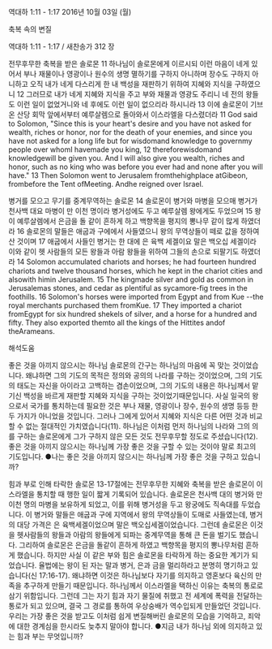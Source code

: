 역대하 1:11 - 1:17 
2016년 10월 03일 (월)

축복 속의 변질



역대하 1:11 - 1:17 / 새찬송가 312 장


전무후무한 축복을 받은 솔로몬
11 하나님이 솔로몬에게 이르시되 이런 마음이 네게 있어서 부나 재물이나 영광이나 원수의 생명 멸하기를 구하지 아니하며 장수도 구하지 아니하고 오직 내가 네게 다스리게 한 내 백성을 재판하기 위하여 지혜와 지식을 구하였으니 12 그러므로 내가 네게 지혜와 지식을 주고 부와 재물과 영광도 주리니 네 전의 왕들도 이런 일이 없었거니와 네 후에도 이런 일이 없으리라 하시니라 13 이에 솔로몬이 기브온 산당 회막 앞에서부터 예루살렘으로 돌아와서 이스라엘을 다스렸더라
11 God said to Solomon, "Since this is your heart's desire and you have not asked for wealth, riches or honor, nor for the death of your enemies, and since you have not asked for a long life but for wisdomand knowledge to governmy people over whomI havemade you king, 12 thereforewisdomand knowledgewill be given you. And I will also give you wealth, riches and honor, such as no king who was before you ever had and none after you will have." 13 Then Solomon went to Jerusalem fromthehighplace atGibeon, frombefore the Tent ofMeeting. Andhe reigned over Israel.

병거를 모으고 무기를 중계무역하는 솔로몬
14 솔로몬이 병거와 마병을 모으매 병거가 천사백 대요 마병이 만 이천 명이라 병거성에도 두고 예루살렘 왕에게도 두었으며 15 왕이 예루살렘에서 은금을 돌 같이 흔하게 하고 백향목을 평지의 뽕나무 같이 많게 하였더라 16 솔로몬의 말들은 애굽과 구에에서 사들였으니 왕의 무역상들이 떼로 값을 정하여 산 것이며 17 애굽에서 사들인 병거는 한 대에 은 육백 세겔이요 말은 백오십 세겔이라 이와 같이 헷 사람들의 모든 왕들과 아람 왕들을 위하여 그들의 손으로 되팔기도 하였더라
14 Solomon accumulated chariots and horses; he had fourteen hundred chariots and twelve thousand horses, which he kept in the chariot cities and alsowith himin Jerusalem. 15 The kingmade silver and gold as common in Jerusalemas stones, and cedar as plentiful as sycamore-fig trees in the foothills. 16 Solomon's horses were imported from Egypt and from Kue --the royal merchants purchased them fromKue. 17 They imported a chariot fromEgypt for six hundred shekels of silver, and a horse for a hundred and fifty. They also exported themto all the kings of the Hittites andof theArameans.

해석도움





좋은 것을 아끼지 않으시는 하나님
솔로몬의 간구는 하나님의 마음에 꼭 맞는 것이었습니다. 왜냐하면 그의 기도의 목적은 정의와 공의의 나라를 구하는 것이었으며, 그의 기도의 태도는 자신을 아이라고 고백하는 겸손이었으며, 그의 기도의 내용은 하나님께서 맡기신 백성을 바르게 재판할 지혜와 지식을 구하는 것이었기때문입니다. 사실 일국의 왕으로서 국가를 통치하는데 필요한 것은 부나 재물, 영광이나 장수, 원수의 생명 등등 한두 가지가 아니었을 것입니다. 그러나 그에게 있어서 지혜와 지식은 다른 어떤 것과 비교할 수 없는 절대적인 가치였습니다(11). 하나님은 이처럼 먼저 하나님의 나라와 그의 의를 구하는 솔로몬에게 그가 구하지 않은 모든 것도 전무후무할 정도로 주셨습니다(12). 좋은 것을 아끼지 않으시는 하나님께 가장 좋은 것을 구할 수 있는 것이야 말로 최고의 기도입니다.
●나는 좋은 것을 아끼지 않으시는 하나님께 가장 좋은 것을 구하고 있습니까?

힘과 부로 인해 타락한 솔로몬
13-17절에는 전무후무한 지혜와 축복을 받은 솔로몬이 이스라엘을 통치할 때 행한 일이 짧게 기록되어 있습니다. 솔로몬은 천사백 대의 병거와 만이천 명의 마병을 보유하게 되었고, 이를 위해 병거성을 두고 왕궁에도 직속대를 두었습니다. 이 병거와 말들은 애굽과 구에 지역에서 왕의 무역상들이 도매로 사들였는데, 병거의 대당 가격은 은 육백세겔이었으며 말은 백오십세겔이었습니다. 그런데 솔로몬은 이것을 헷사람들의 왕들과 아람의 왕들에게 되파는 중계무역을 통해 큰 돈을 벌기도 했습니다. 그리하여 솔로몬은 은금을 돌같이 흔하게 하였고 백향목을 평지의 뽕나무처럼 흔하게 했습니다. 하지만 사실 이 같은 부와 힘은 솔로몬을 타락하게 하는 중요한 계기가 되었습니다. 율법에는 왕이 된 자는 말과 병거, 은과 금을 멀리하라고 분명히 명기하고 있습니다(신 17:16-17). 왜냐하면 이것은 하나님보다 자기를 의지하고 영혼보다 육신의 만족을 추구하게 만들기 때문입니다. 하나님께서 이스라엘을 택하신 이유는 축복의 통로로 삼기 위함입니다. 그런데 그는 자기 힘과 자기 물질에 취했고 전 세계에 폭력을 전달하는 통로가 되고 있으며, 결국 그 경로를 통하여 우상숭배가 역수입되게 만들었던 것입니다. 우리는 가장 좋은 것을 받고도 이처럼 쉽게 변질해버린 솔로몬의 모습을 기억하고, 죄악에 대한 경계심을 한시라도 늦추지 말아야 합니다.
●지금 내가 하나님 외에 의지하고 있는 힘과 부는 무엇입니까?